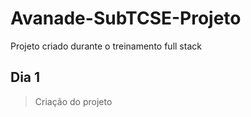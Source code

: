 # Avanade-SubTCSE-Projeto

Projeto criado durante o treinamento full stack

## Dia 1

> Criação do projeto
